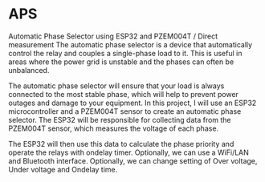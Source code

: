 # APS
Automatic Phase Selector using ESP32 and PZEM004T / Direct measurement
The automatic phase selector is a device that automatically control the relay and couples a single-phase load to it. 
This is useful in areas where the power grid is unstable and the phases can often be unbalanced. 

The automatic phase selector will ensure that your load is always connected to the most stable phase, which will help to prevent power outages and damage to your equipment.
In this project, I will use an ESP32 microcontroller and a PZEM004T sensor to create an automatic phase selector. 
The ESP32 will be responsible for collecting data from the PZEM004T sensor, which measures the voltage of each phase. 

The ESP32 will then use this data to calculate the phase priority and operate the relays with ondelay timer.
Optionally, we can use a WiFi/LAN and Bluetooth interface.
Optionally, we can change setting of Over voltage, Under voltage and Ondelay time.

